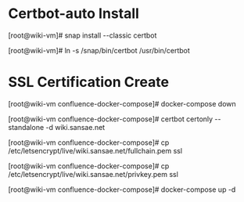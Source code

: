 # Certbot-auto Install
[root@wiki-vm]# snap install --classic certbot

[root@wiki-vm]# ln -s /snap/bin/certbot /usr/bin/certbot


# SSL Certification Create

[root@wiki-vm confluence-docker-compose]# docker-compose down

[root@wiki-vm confluence-docker-compose]# certbot certonly --standalone -d wiki.sansae.net

[root@wiki-vm confluence-docker-compose]# cp /etc/letsencrypt/live/wiki.sansae.net/fullchain.pem ssl

[root@wiki-vm confluence-docker-compose]# cp /etc/letsencrypt/live/wiki.sansae.net/privkey.pem ssl

[root@wiki-vm confluence-docker-compose]# docker-compose up -d
